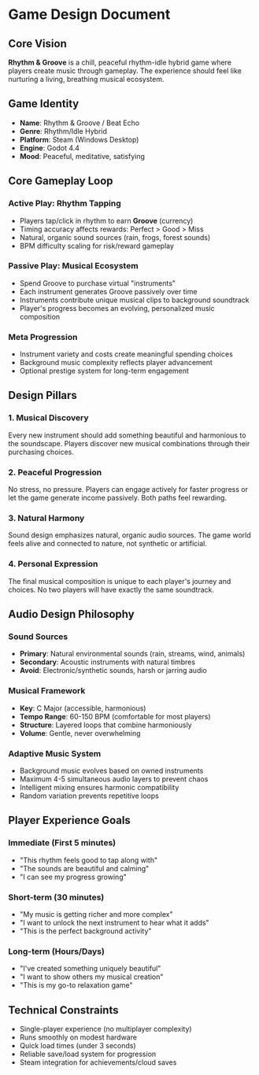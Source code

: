 # Game Design Document

## Core Vision
**Rhythm & Groove** is a chill, peaceful rhythm-idle hybrid game where players create music through gameplay. The experience should feel like nurturing a living, breathing musical ecosystem.

## Game Identity
- **Name**: Rhythm & Groove / Beat Echo
- **Genre**: Rhythm/Idle Hybrid
- **Platform**: Steam (Windows Desktop)  
- **Engine**: Godot 4.4
- **Mood**: Peaceful, meditative, satisfying

## Core Gameplay Loop

### Active Play: Rhythm Tapping
- Players tap/click in rhythm to earn **Groove** (currency)
- Timing accuracy affects rewards: Perfect > Good > Miss
- Natural, organic sound sources (rain, frogs, forest sounds)
- BPM difficulty scaling for risk/reward gameplay

### Passive Play: Musical Ecosystem  
- Spend Groove to purchase virtual "instruments"
- Each instrument generates Groove passively over time
- Instruments contribute unique musical clips to background soundtrack
- Player's progress becomes an evolving, personalized music composition

### Meta Progression
- Instrument variety and costs create meaningful spending choices
- Background music complexity reflects player advancement
- Optional prestige system for long-term engagement

## Design Pillars

### 1. Musical Discovery
Every new instrument should add something beautiful and harmonious to the soundscape. Players discover new musical combinations through their purchasing choices.

### 2. Peaceful Progression  
No stress, no pressure. Players can engage actively for faster progress or let the game generate income passively. Both paths feel rewarding.

### 3. Natural Harmony
Sound design emphasizes natural, organic audio sources. The game world feels alive and connected to nature, not synthetic or artificial.

### 4. Personal Expression
The final musical composition is unique to each player's journey and choices. No two players will have exactly the same soundtrack.

## Audio Design Philosophy

### Sound Sources
- **Primary**: Natural environmental sounds (rain, streams, wind, animals)
- **Secondary**: Acoustic instruments with natural timbres
- **Avoid**: Electronic/synthetic sounds, harsh or jarring audio

### Musical Framework
- **Key**: C Major (accessible, harmonious)
- **Tempo Range**: 60-150 BPM (comfortable for most players)
- **Structure**: Layered loops that combine harmoniously
- **Volume**: Gentle, never overwhelming

### Adaptive Music System
- Background music evolves based on owned instruments
- Maximum 4-5 simultaneous audio layers to prevent chaos
- Intelligent mixing ensures harmonic compatibility
- Random variation prevents repetitive loops

## Player Experience Goals

### Immediate (First 5 minutes)
- "This rhythm feels good to tap along with"
- "The sounds are beautiful and calming"
- "I can see my progress growing"

### Short-term (30 minutes)  
- "My music is getting richer and more complex"
- "I want to unlock the next instrument to hear what it adds"
- "This is the perfect background activity"

### Long-term (Hours/Days)
- "I've created something uniquely beautiful"
- "I want to show others my musical creation"  
- "This is my go-to relaxation game"

## Technical Constraints
- Single-player experience (no multiplayer complexity)
- Runs smoothly on modest hardware
- Quick load times (under 3 seconds)
- Reliable save/load system for progression
- Steam integration for achievements/cloud saves